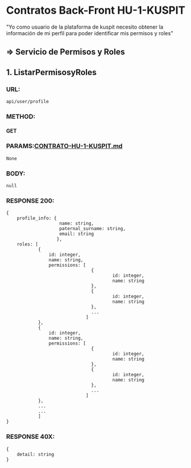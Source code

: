 # Contratos Back-Front HU-1-KUSPIT
 
"Yo como usuario de la plataforma de kuspit necesito obtener la información de mi perfil para poder identificar mis permisos y roles"
## => Servicio de Permisos y Roles
## 1. ListarPermisosyRoles
### URL:
```
api/user/profile
```
### METHOD:
#### GET
### PARAMS:[CONTRATO-HU-1-KUSPIT.md](CONTRATO-HU-1-KUSPIT.md)
```
None
````

### BODY:
```
null
````
 
### RESPONSE 200:
```
{
    profile_info: {
                    name: string,
                    paternal_surname: string,
                    email: string
                   },
    roles: [
            {
                id: integer,
                name: string,
                permissions: [
                                {
                                        id: integer,
                                        name: string
                                },
                                {
                                        id: integer,
                                        name: string
                                },
                                ...
                              ]
            },
            {
                id: integer,
                name: string,
                permissions: [
                                {
                                        id: integer,
                                        name: string
                                },
                                {
                                        id: integer,
                                        name: string
                                },
                                ...
                              ]
            },
            ...
            ...
            ]
}
```

### RESPONSE 40X:
```
{
    detail: string
}
```
